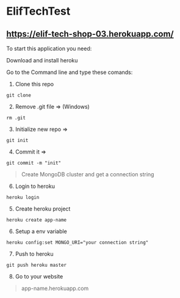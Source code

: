 # ElifTechTest
## https://elif-tech-shop-03.herokuapp.com/

To start this application you need:

Download and install heroku

Go to the Command line and type these comands:
1. Clone this repo
```
git clone
```
2. Remove .git file => (Windows) 
```
rm .git
```
3. Initialize new repo => 
```
git init
``` 
4. Commit it => 
```
git commit -m "init"
```
> Create MongoDB cluster and get a connection string
6. Login to heroku
```
heroku login
```
5. Create heroku project
```
heroku create app-name
```
6. Setup a env variable
```
heroku config:set MONGO_URI="your connection string"
```
7. Push to heroku
``` 
git push heroku master
```
8. Go to your website
> app-name.herokuapp.com
